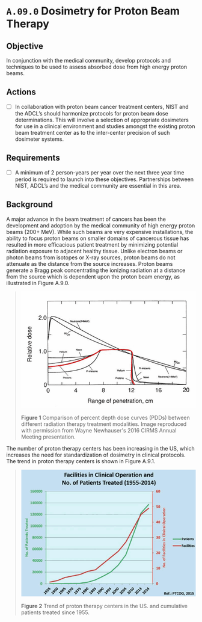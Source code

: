 # `A.09.0` Dosimetry for Proton Beam Therapy

## Objective

In conjunction with the medical community, develop protocols and techniques to
be used to assess absorbed dose from high energy proton beams.

## Actions

- [ ] In collaboration with proton beam cancer treatment centers, NIST and the
ADCL’s should harmonize protocols for proton beam dose determinations. This will
involve a selection of appropriate dosimeters for use in a clinical environment
and studies amongst the existing proton beam treatment center as to the
inter-center precision of such dosimeter systems.

## Requirements

- [ ] A minimum of 2 person-years per year over the next three year time period
is required to launch into these objectives. Partnerships between NIST, ADCL’s
and the medical community are essential in this area.

## Background

A major advance in the beam treatment of cancers has been the development and
adoption by the medical community of high energy proton beams (200+ MeV). While
such beams are very expensive installations, the ability to focus proton beams
on smaller domains of cancerous tissue has resulted in more efficacious patient
treatment by minimizing potential radiation exposure to adjacent healthy tissue.
Unlike electron beams or photon beams from isotopes or X-ray sources, proton
beams do not attenuate as the distance from the source increases. Proton beams
generate a Bragg peak concentrating the ionizing radiation at a distance from
the source which is dependent upon the proton beam energy, as illustrated in
Figure A.9.0.

> ![assets/PDD_Comparison.png](assets/PDD_Comparison.png)
>
> **Figure 1** Comparison of percent depth dose curves (PDDs) between different
radiation therapy treatment modalities. Image reproduced with permission from
Wayne Newhauser's 2016 CIRMS Annual Meeting presentation.

The number of proton therapy centers has been increasing in the US, which
increases the need for standardization of dosimetry in clinical protocols. The
trend in proton therapy centers is shown in Figure A.9.1.

> ![assets/ProtonCenters.png](assets/ProtonCenters.png)
>
> **Figure 2** Trend of proton therapy centers in the US. and cumulative
patients treated since 1955.

